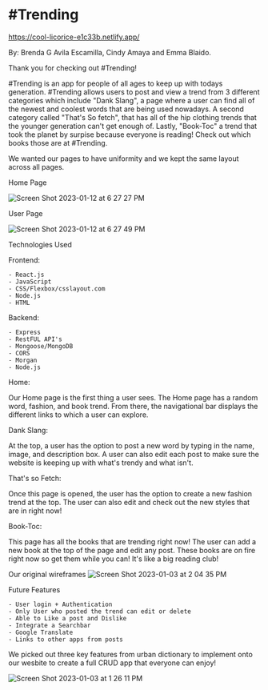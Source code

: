# #Trending

 https://cool-licorice-e1c33b.netlify.app/

 By: Brenda G Avila Escamilla, Cindy Amaya and Emma Blaido. 
 
 Thank you for checking out #Trending! 

 #Trending is an app for people of all ages to keep up with todays generation. #Trending allows users to post and view a trend from 3 different categories which include "Dank Slang", a page where a user can find all of the newest and coolest words that are being used nowadays. A second category called "That's So fetch", that has all of the hip clothing trends that the younger generation can't get enough of. Lastly, "Book-Toc" a trend that took the planet by surpise because everyone is reading! Check out which books those are at #Trending. 

 We wanted our pages to have uniformity 
 and we kept the same layout across all pages. 
 
 Home Page 
 
![Screen Shot 2023-01-12 at 6 27 27 PM](https://user-images.githubusercontent.com/116329882/212212019-952b05ac-ac97-4819-a406-bccfd0a56970.png)

 User Page
 
![Screen Shot 2023-01-12 at 6 27 49 PM](https://user-images.githubusercontent.com/116329882/212212041-07a043e1-df4b-4c7c-a49e-0d6f9b72f48a.png)

 Technologies Used
 
 Frontend: 
 
    - React.js
    - JavaScript
    - CSS/Flexbox/csslayout.com
    - Node.js
    - HTML
    
 Backend:
 
    - Express
    - RestFUL API's
    - Mongoose/MongoDB
    - CORS
    - Morgan
    - Node.js

 Home:
 
 Our Home page is the first thing a user sees. The Home page has a random word, fashion, and book trend. From there, the navigational bar displays the different links to which a user can explore.

 Dank Slang:
 
 At the top, a user has the option to post a new word by typing in the name, image, and description box. A user can also edit each post to make sure the website is keeping up with what's trendy and what isn't.

 That's so Fetch:
 
 Once this page is opened, the user has the option to create a new fashion trend at the top. The user can also edit and check out the new styles that are in right now!

 Book-Toc:
 
 This page has all the books that are trending right now! The user can add a new book at the top of the page and edit any post. These books are on fire right now so get them while you can! It's like a big reading club!

 Our original wireframes 
 ![Screen Shot 2023-01-03 at 2 04 35 PM](https://user-images.githubusercontent.com/116329882/210457199-1c110135-bb72-4330-9598-92e9b0f48ae1.png)

 Future Features
 
    - User login + Authentication
    - Only User who posted the trend can edit or delete
    - Able to Like a post and Dislike
    - Integrate a Searchbar
    - Google Translate
    - Links to other apps from posts
    
 We picked out three key features from urban dictionary to implement onto our wesbite to create a full CRUD app that everyone can enjoy!
 
 ![Screen Shot 2023-01-03 at 1 26 11 PM](https://user-images.githubusercontent.com/116329882/210457144-902635e7-c60f-4f85-9600-52d1a5125909.png)
